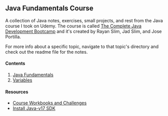 ## Java Fundamentals Course

A collection of Java notes, exercises, small projects, and rest from the Java course I took on Udemy. The course is called [The Complete Java Development Bootcamp](https://www.udemy.com/course/the-complete-java-development-bootcamp/) and it's created by Rayan Slim, Jad Slim, and Jose Portilla.

For more info about a specific topic, navigate to that topic's directory and check out the readme file for the notes.

#### Contents

1. [Java Fundamentals](/01-java-fundamentals/)
2. [Variables](/02-variables/)

#### Resources

- [Course Workbooks and Challenges](https://www.learnthepart.com/course/2dfda34d-6bbc-4bd5-8f45-d5999de2f514/a0d30d63-16f5-4702-992a-77b560cbeddd)
- [Install Java-v17 SDK](https://aws.amazon.com/corretto/?filtered-posts.sort-by=item.additionalFields.createdDate&filtered-posts.sort-order=desc)
